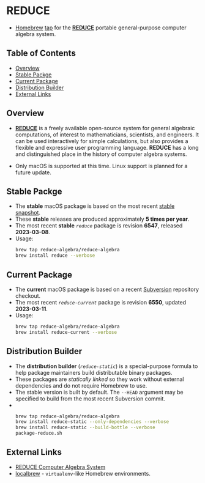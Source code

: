 <!-- vim: set ft=markdown ts=4 sw=4 tw=0 expandtab colorcolumn=80 :         -->
<!-- SPDX-License-Identifier: BSD-2-Clause                                  -->
<!--                                                                        -->
<!-- Copyright (c) 2023 Jeffrey H. Johnson <trnsz@pobox.com>                -->
<!--                                                                        -->
<!-- Redistribution and use in source and binary forms, with or without     -->
<!-- modification, are permitted provided that the following conditions are -->
<!-- met:                                                                   -->
<!--                                                                        -->
<!--   1. Redistributions of source code must retain the relevant copyright -->
<!--      notice, this list of conditions and the following disclaimer.     -->
<!--                                                                        -->
<!--   2. Redistributions in binary form must reproduce the relevant        -->
<!--      copyright notice, this list of conditions and the following       -->
<!--      disclaimer in the documentation and/or other materials provided   -->
<!--      with the distribution.                                            -->
<!--                                                                        -->
<!-- THIS SOFTWARE IS PROVIDED BY THE COPYRIGHT HOLDERS AND CONTRIBUTORS    -->
<!-- "AS IS" AND ANY EXPRESS OR IMPLIED WARRANTIES, INCLUDING, BUT NOT      -->
<!-- LIMITED TO, THE IMPLIED WARRANTIES OF MERCHANTABILITY AND FITNESS FOR  -->
<!-- A PARTICULAR PURPOSE ARE DISCLAIMED. IN NO EVENT SHALL THE COPYRIGHT   -->
<!-- OWNERS OR CONTRIBUTORS BE LIABLE FOR ANY DIRECT, INDIRECT, INCIDENTAL, -->
<!-- SPECIAL, EXEMPLARY, OR CONSEQUENTIAL DAMAGES (INCLUDING, BUT NOT       -->
<!-- LIMITED TO, PROCUREMENT OF SUBSTITUTE GOODS OR SERVICES; LOSS OF USE,  -->
<!-- DATA, OR PROFITS; OR BUSINESS INTERRUPTION) HOWEVER CAUSED AND ON ANY  -->
<!-- THEORY OF LIABILITY, WHETHER IN CONTRACT, STRICT LIABILITY, OR TORT    -->
<!-- (INCLUDING NEGLIGENCE OR OTHERWISE) ARISING IN ANY WAY OUT OF THE USE  -->
<!-- OF THIS SOFTWARE, EVEN IF ADVISED OF THE POSSIBILITY OF SUCH DAMAGE.   -->
<!--                                                                        -->
# REDUCE

* [Homebrew](https://brew.sh/) [tap](https://docs.brew.sh/Taps) for
  the [**REDUCE**](https://reduce-algebra.sourceforge.io/) portable
  general-purpose computer algebra system.

## Table of Contents

<!-- toc -->
- [Overview](#overview)
- [Stable Packge](#stable-packge)
- [Current Package](#current-package)
- [Distribution Builder](#distribution-builder)
- [External Links](#external-links)
<!-- tocstop -->

## Overview

* [**REDUCE**](https://reduce-algebra.sourceforge.io/) is a freely available
  open-source system for general algebraic computations, of interest to
  mathematicians, scientists, and engineers. It can be used interactively for
  simple calculations, but also provides a flexible and expressive user
  programming language. **REDUCE** has a long and distinguished place in the
  history of computer algebra systems.

* Only macOS is supported at this time.  Linux support is planned for a
  future update.

## Stable Packge

* The **stable** macOS package is based on the most recent
  [stable snapshot](https://sourceforge.net/projects/reduce-algebra/files/).
* These **stable** releases are produced approximately **5 times per year**.
[]()
* The most recent **stable** *`reduce`* package is revision **6547**, released
  **2023-03-08**.
[]()
* Usage:
  ```sh
  brew tap reduce-algebra/reduce-algebra
  brew install reduce --verbose
  ```

## Current Package

* The **current** macOS package is based on a recent
  [Subversion](https://sourceforge.net/p/reduce-algebra/code/commit_browser)
  repository checkout.
[]()
* The most recent *`reduce-current`* package is revision **6550**, updated
  **2023-03-11**.
[]()
* Usage:
  ```sh
  brew tap reduce-algebra/reduce-algebra
  brew install reduce-current --verbose
  ```

## Distribution Builder

* The **distribution builder** (*`reduce-static`*) is a special-purpose formula
  to help package maintainers build distributable binary packages.
* These packages are *statically linked* so they work without external
  dependencies and do not require Homebrew to use.
* The stable version is built by default.  The `--HEAD` argument may be
  specified to build from the most recent Subversion commit.
[]()
* &nbsp;
  ```sh
  brew tap reduce-algebra/reduce-algebra
  brew install reduce-static --only-dependencies --verbose
  brew install reduce-static --build-bottle --verbose
  package-reduce.sh
  ```

## External Links

* [REDUCE Computer Algebra System](https://reduce-algebra.sourceforge.io/)
* [localbrew](https://github.com/johnsonjh/localbrew) - `virtualenv`-like
  Homebrew environments.
